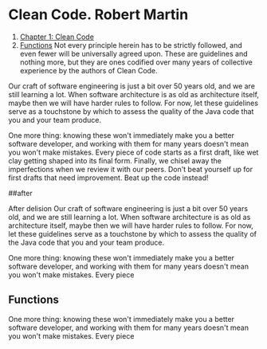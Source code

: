 Clean Code. Robert Martin
===========================

 1. [Chapter 1: Clean Code](#after)
 3. [Functions](#functions)
 Not every principle herein has to be strictly followed, and even fewer will be universally agreed upon. These are 
 guidelines and nothing more, but they are ones codified over many years of collective experience by the authors of 
 Clean Code.
 
 Our craft of software engineering is just a bit over 50 years old, and we are still learning a lot. When software 
 architecture is as old as architecture itself, maybe then we will have harder rules to follow. For now, let these
  guidelines serve as a touchstone by which to assess the quality of the Java code that you and your team produce.
 
 One more thing: knowing these won't immediately make you a better software developer, and working with them for many 
 years doesn't mean you won't make mistakes. Every piece of code starts as a first draft, like wet clay getting shaped into its final form. Finally, we chisel away the imperfections when we review it with our peers. Don't beat yourself up for first drafts that need improvement. Beat up the code instead!
 
 ##after
 
 After delision
 Our craft of software engineering is just a bit over 50 years old, and we are still learning a lot. When software 
  architecture is as old as architecture itself, maybe then we will have harder rules to follow. For now, let these
   guidelines serve as a touchstone by which to assess the quality of the Java code that you and your team produce.
  
  One more thing: knowing these won't immediately make you a better software developer, and working with them for many 
  years doesn't mean you won't make mistakes. Every piece
 
 
 ## **Functions**
 
  One more thing: knowing these won't immediately make you a better software developer, and working with them for many 
   years doesn't mean you won't make mistakes. Every piece